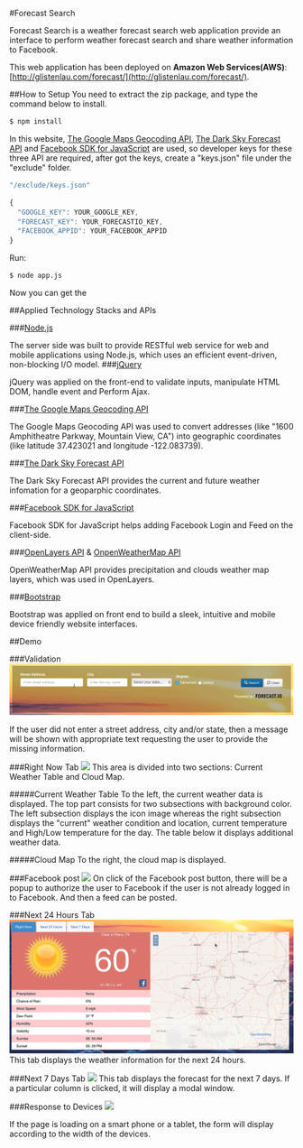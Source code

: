 #Forecast Search

Forecast Search is a weather forecast search web application provide an interface to perform weather forecast search and share weather information to Facebook.
 
 This web application has been deployed on **Amazon Web Services(AWS)**: 
 [http://glistenlau.com/forecast/](http://glistenlau.com/forecast/).
 
##How to Setup
You need to extract the zip package, and type the command below to install.

```bash
$ npm install
```

In this website, [The Google Maps Geocoding API](https://developers.google.com/maps/documentation/geocoding/intro), [The Dark Sky Forecast API](https://developer.forecast.io/) and [Facebook SDK for JavaScript](https://developers.facebook.com/docs/javascript/) are used, so developer keys for these three API are required, after got the keys, create a "keys.json" file under the "exclude" folder.

```bash
"/exclude/keys.json"
```

```js
{
  "GOOGLE_KEY": YOUR_GOOGLE_KEY,
  "FORECAST_KEY": YOUR_FORECASTIO_KEY,
  "FACEBOOK_APPID": YOUR_FACEBOOK_APPID
}
```
Run:

```bash
$ node app.js
```
Now you can get the 

 
##Applied Technology Stacks and APIs

###[Node.js](https://nodejs.org/en/)

The server side was built to provide RESTful web service for web and mobile applications using Node.js, which uses an efficient event-driven, non-blocking I/O model.
###[jQuery](https://jquery.com/)

jQuery was applied on the front-end to validate inputs, manipulate HTML DOM, handle event and Perform Ajax.

###[The Google Maps Geocoding API](https://developers.google.com/maps/documentation/geocoding/intro)

The Google Maps Geocoding API was used to convert addresses (like "1600 Amphitheatre Parkway, Mountain View, CA") into geographic coordinates (like latitude 37.423021 and longitude -122.083739).

###[The Dark Sky Forecast API](https://developer.forecast.io/)

The Dark Sky Forecast API provides the current and future weather infomation for a geoparphic coordinates.

###[Facebook SDK for JavaScript](https://developers.facebook.com/docs/javascript/)

Facebook SDK for JavaScript helps adding Facebook Login and Feed on the client-side.

###[OpenLayers API](http://openlayers.org/) & [OnpenWeatherMap API](http://openlayers.org/)

OpenWeatherMap API provides precipitation and clouds weather map layers, which was used in OpenLayers.

###[Bootstrap](http://getbootstrap.com/)

Bootstrap was applied on front end to build a sleek, intuitive and mobile device friendly website interfaces.

##Demo

###Validation
![](https://github.com/glistenlau/forecast/raw/master/demo/inputValidation.gif)

If the user did not enter a street address, city and/or state, then a message will be shown with appropriate text requesting the user to provide the missing information.

###Right Now Tab
![](https://github.com/glistenlau/forecast/raw/master/demo/weatherMap.gif)
This area is divided into two sections: Current Weather Table and Cloud Map.

#####Current Weather Table
To the left, the current weather data is displayed. The top part consists for two subsections with background color. The left subsection displays the icon image whereas the right subsection displays the "current" weather condition and location, current temperature and High/Low temperature for the day. The table below it displays additional weather data.

#####Cloud Map
To the right, the cloud map is displayed.

###Facebook post
![](https://github.com/glistenlau/forecast/raw/master/demo/facebookFeed.gif)
On click of the Facebook post button, there will be a popup to authorize the user to Facebook if the user is not already logged in to Facebook. And then a feed can be posted.

###Next 24 Hours Tab
![](https://github.com/glistenlau/forecast/raw/master/demo/nextHours.gif)
This tab displays the weather information for the next 24 hours.

###Next 7 Days Tab
![](https://github.com/glistenlau/forecast/raw/master/demo/nextDays.gif)
This tab displays the forecast for the next 7 days. 
If a particular column is clicked, it will display a modal window.

###Response to Devices
![](https://github.com/glistenlau/forecast/raw/master/demo/mobile.gif)

If the page is loading on a smart phone or a tablet, the form will display according to the width of the devices.


